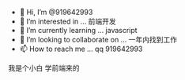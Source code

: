 - 👋 Hi, I’m @919642993
- 👀 I’m interested in ...    前端开发
- 🌱 I’m currently learning ...    javascript
- 💞️ I’m looking to collaborate on ...     一年内找到工作  
- 📫 How to reach me ...         qq 919642993

<!---
919642993/919642993 is a ✨ special ✨ repository because its `README.md` (this file) appears on your GitHub profile.
You can click the Preview link to take a look at your changes.
--->

我是个小白
学前端来的

